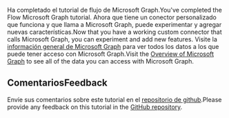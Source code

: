 <!-- markdownlint-disable MD002 MD041 -->

<span data-ttu-id="97b82-101">Ha completado el tutorial de flujo de Microsoft Graph.</span><span class="sxs-lookup"><span data-stu-id="97b82-101">You've completed the Flow Microsoft Graph tutorial.</span></span> <span data-ttu-id="97b82-102">Ahora que tiene un conector personalizado que funciona y que llama a Microsoft Graph, puede experimentar y agregar nuevas características.</span><span class="sxs-lookup"><span data-stu-id="97b82-102">Now that you have a working custom connector that calls Microsoft Graph, you can experiment and add new features.</span></span> <span data-ttu-id="97b82-103">Visite la [información general de Microsoft Graph](/graph/overview) para ver todos los datos a los que puede tener acceso con Microsoft Graph.</span><span class="sxs-lookup"><span data-stu-id="97b82-103">Visit the [Overview of Microsoft Graph](/graph/overview) to see all of the data you can access with Microsoft Graph.</span></span>

## <a name="feedback"></a><span data-ttu-id="97b82-104">Comentarios</span><span class="sxs-lookup"><span data-stu-id="97b82-104">Feedback</span></span>

<span data-ttu-id="97b82-105">Envíe sus comentarios sobre este tutorial en el [repositorio de github](https://github.com/microsoftgraph/msgraph-training-microsoftflow).</span><span class="sxs-lookup"><span data-stu-id="97b82-105">Please provide any feedback on this tutorial in the [GitHub repository](https://github.com/microsoftgraph/msgraph-training-microsoftflow).</span></span>